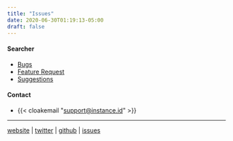 ```yaml
---
title: "Issues"
date: 2020-06-30T01:19:13-05:00
draft: false
---
```


#### Searcher

* [Bugs](https://github.com/instance-id/searcher_addon/issues/new?assignees=&labels=bug&template=bug_report.md&title=)
* [Feature Request](https://github.com/instance-id/searcher_addon/issues/new?assignees=&labels=enhancement&template=feature_request.md&title=)
* [Suggestions](https://github.com/instance-id/searcher_addon/issues/new?assignees=&labels=&template=general-question.md&title=)


#### Contact

* {{< cloakemail "support@instance.id" >}}

---
<i class="fab fa-firefox fa-1x"></i> [website](https://instance.id/) | <i class="fab fa-twitter fa-1x"></i> [twitter](https://twitter.com/instance_id) | <i class="fab fa-github fa-1x"> </i> [github](https://github.com/instance-id)  | <i class="fa fa-bug fa-1x"></i> [issues](https://github.com/instance-id/searcher_addon/issues?q=) 